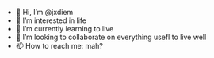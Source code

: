- 👋 Hi, I’m @jxdiem
- 👀 I’m interested in life
- 🌱 I’m currently learning to live
- 💞️ I’m looking to collaborate on everything usefl to live well
- 📫 How to reach me: mah?

<!---
jxdiem/jxdiem is a ✨ special ✨ repository because its `README.md` (this file) appears on your GitHub profile.
You can click the Preview link to take a look at your changes.
--->
